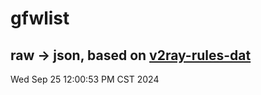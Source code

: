 # gfwlist
## raw -> json, based on [v2ray-rules-dat](https://github.com/Loyalsoldier/v2ray-rules-dat)
Wed Sep 25 12:00:53 PM CST 2024

